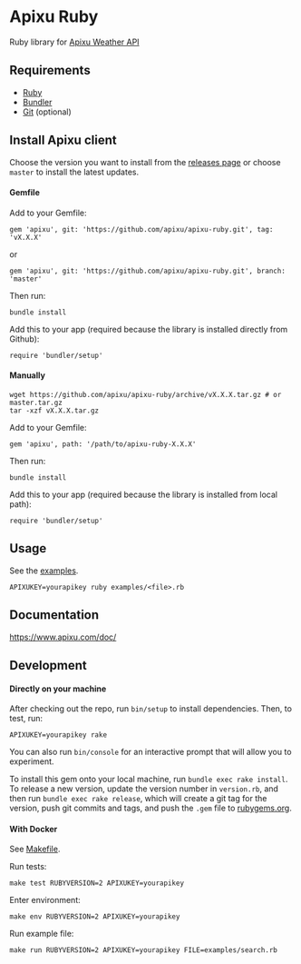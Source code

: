 # Apixu Ruby

Ruby library for [Apixu Weather API](https://www.apixu.com/api.aspx)

## Requirements
* [Ruby](https://www.ruby-lang.org/en/downloads/)
* [Bundler](https://bundler.io/)
* [Git](https://git-scm.com/downloads) (optional)

## Install Apixu client

Choose the version you want to install from the [releases page](https://github.com/apixu/apixu-ruby/releases)
or choose `master` to install the latest updates.

#### Gemfile

Add to your Gemfile:
```
gem 'apixu', git: 'https://github.com/apixu/apixu-ruby.git', tag: 'vX.X.X'
```
or
```
gem 'apixu', git: 'https://github.com/apixu/apixu-ruby.git', branch: 'master'
```

Then run:
```
bundle install
```

Add this to your app (required because the library is installed directly from Github):
```
require 'bundler/setup'
```

#### Manually
```
wget https://github.com/apixu/apixu-ruby/archive/vX.X.X.tar.gz # or master.tar.gz
tar -xzf vX.X.X.tar.gz
```

Add to your Gemfile:
```
gem 'apixu', path: '/path/to/apixu-ruby-X.X.X'
```

Then run:
```
bundle install
```

Add this to your app (required because the library is installed from local path):
```
require 'bundler/setup'
```

## Usage

See the [examples](./examples).

```
APIXUKEY=yourapikey ruby examples/<file>.rb
```

## Documentation

https://www.apixu.com/doc/

## Development

#### Directly on your machine

After checking out the repo, run `bin/setup` to install dependencies. Then, to
test, run:

    APIXUKEY=yourapikey rake

You can also run `bin/console` for an interactive prompt that will allow you to
experiment.

To install this gem onto your local machine, run `bundle exec rake install`. To
release a new version, update the version number in `version.rb`, and then run
`bundle exec rake release`, which will create a git tag for the version, push
git commits and tags, and push the `.gem` file to
[rubygems.org](https://rubygems.org).

#### With Docker

See [Makefile](Makefile).

Run tests:
```
make test RUBYVERSION=2 APIXUKEY=yourapikey
```

Enter environment:
```
make env RUBYVERSION=2 APIXUKEY=yourapikey
```

Run example file:
```
make run RUBYVERSION=2 APIXUKEY=yourapikey FILE=examples/search.rb
```
